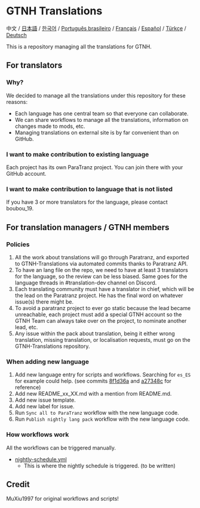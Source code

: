 # GTNH Translations

中文 / [日本語](./readmes/README_ja_JP.md) / [한국어](./readmes/README_ko_KR.md) / [Português brasileiro](./readmes/README_pt_BR.md) / [Français](./readmes/README_fr_FR.md) / [Español](./readmes/README_es_ES.md) / [Türkçe](./readmes/README_tr_TR.md) / [Deutsch](./readmes/README_de_DE.md)

This is a repository managing all the translations for GTNH.

<!-- Contents below don't need to be translated! -->

## For translators

### Why?

We decided to manage all the translations under this repository for these reasons:

- Each language has one central team so that everyone can collaborate.
- We can share workflows to manage all the translations, information on changes made to mods, etc.
- Managing translations on external site is by far convenient than on GitHub.

### I want to make contribution to existing language

Each project has its own ParaTranz project. You can join there with your GitHub account.

### I want to make contribution to language that is not listed

If you have 3 or more translators for the language, please contact boubou_19.

## For translation managers / GTNH members

### Policies

1. All the work about translations will go through Paratranz, and exported to GTNH-Translations via automated commits thanks to Paratranz API.
2. To have an lang file on the repo, we need to have at least 3 translators for the language, so the review can be less biased. Same goes for the language threads in #translation-dev channel on Discord.
3. Each translating community must have a translator in chief, which will be the lead on the Paratranz project. He has the final word on whatever issue(s) there might be.
4. To avoid a paratranz project to ever go static because the lead became unreachable, each project must add a special GTNH account so the GTNH Team can always take over on the project, to nominate another lead, etc.
5. Any issue within the pack about translation, being it either wrong translation, missing translation, or localisation requests, must go on the GTNH-Translations repository.

### When adding new language

1. Add new language entry for scripts and workflows. Searching for `es_ES` for example could help. (see commits [8f1d36a](https://github.com/GTNewHorizons/GTNH-Translations/commit/8f1d36a5e30ea39c02a19a167cf72d8643efbbc1) and [a27348c](https://github.com/GTNewHorizons/GTNH-Translations/commit/a27348c066d2de8126170e44fa17264d27aae665) for reference)
2. Add new README_xx_XX.md with a mention from README.md.
3. Add new issue template.
4. Add new label for issue.
5. Run `Sync all to ParaTranz` workflow with the new language code.
6. Run `Publish nightly lang pack` workflow with the new language code.

### How workflows work

All the workflows can be triggered manually.

- [nightly-schedule.yml](./.github/workflows/nightly-schedule.yml)
  - This is where the nightly schedule is triggered.
(to be written)

## Credit

MuXiu1997 for original workflows and scripts!
